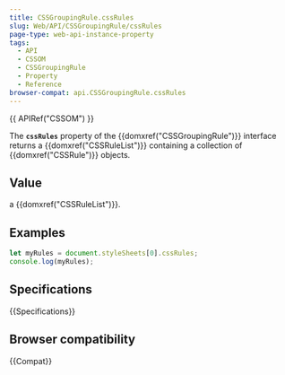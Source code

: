 ```yaml
---
title: CSSGroupingRule.cssRules
slug: Web/API/CSSGroupingRule/cssRules
page-type: web-api-instance-property
tags:
  - API
  - CSSOM
  - CSSGroupingRule
  - Property
  - Reference
browser-compat: api.CSSGroupingRule.cssRules
---
```

{{ APIRef("CSSOM") }}

The **`cssRules`** property of the
{{domxref("CSSGroupingRule")}} interface returns a {{domxref("CSSRuleList")}} containing
a collection of {{domxref("CSSRule")}} objects.

## Value

a {{domxref("CSSRuleList")}}.

## Examples

```js
let myRules = document.styleSheets[0].cssRules;
console.log(myRules);
```

## Specifications

{{Specifications}}

## Browser compatibility

{{Compat}}
